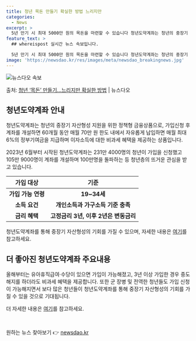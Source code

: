 ```yaml
---
title: 청년 목돈 만들기 확실한 방법 느리지만
categories:
  - News
excerpt: >
  5년 만기 시 최대 5000만 원의 목돈을 마련할 수 있습니다 청년도약계좌는 청년의 중장기 자산형성 지원을 …
feature_text: >
  ## whereispost 실시간 뉴스 속보입니다.

  5년 만기 시 최대 5000만 원의 목돈을 마련할 수 있습니다 청년도약계좌는 청년의 중장기 자산형성 지원을 …
image: 'https://newsdao.kr/res/images/meta/newsdao_breakingnews.jpg'
---
```


![뉴스다오 속보](https://newsdao.kr/res/images/meta/newsdao_breakingnews.jpg)

<p>출처: <a href="https://newsdao.kr/3584" rel="dofollow">청년 ‘목돈’ 만들기…느리지만 확실한 방법</a> | 뉴스다오</p>

<h2 data-ke-size="size26">청년도약계좌 안내</h2>
<p data-ke-size="size16">청년도약계좌는 청년의 중장기 자산형성 지원을 위한 정책형 금융상품으로, 가입신청 후 계좌를 개설하면 60개월 동안 매월 70만 원 한도 내에서 자유롭게 납입하면 매월 최대 6%의 정부기여금을 지급하며 이자소득에 대한 비과세 혜택을 제공하는 상품입니다.</p>
<p data-ke-size="size16">2023년 6월부터 시작된 청년도약계좌는 231만 4000명의 청년이 가입을 신청했고 105만 9000명이 계좌를 개설하며 100만명을 돌파하는 등 청년층의 뜨거운 관심을 받고 있습니다.</p>
<table>
<thead>
<tr>
<th>가입 대상</th>
<th>기준</th>
</tr>
</thead>
<tbody>
<tr>
<td style="text-align: center; height: 17px;"><b>가입 가능 연령</b></td>
<td style="text-align: center; height: 17px;"><b>19~34세</b></td>
</tr>
<tr>
<td style="text-align: center; height: 17px;"><b>소득 요건</b></td>
<td style="text-align: center; height: 17px;"><b>개인소득과 가구소득 기준 충족</b></td>
</tr>
<tr>
<td style="text-align: center; height: 17px;"><b>금리 혜택</b></td>
<td style="text-align: center; height: 17px;"><b>고정금리 3년, 이후 2년은 변동금리</b></td>
</tr>
</tbody>
</table>
<p data-ke-size="size16">청년도약계좌를 통해 중장기 자산형성의 기회를 가질 수 있으며, 자세한 내용은 <a href="https://ylaccount.kinfa.or.kr">여기</a>를 참고하세요.</p>
<h2 data-ke-size="size26">더 좋아진 청년도약계좌 주요내용</h2>
<p data-ke-size="size16">올해부터는 유아휴직급여·수당이 있으면 가입이 가능해졌고, 3년 이상 가입한 경우 중도해지를 하더라도 비과세 혜택을 제공합니다. 또한 군 장병 및 전역한 청년들도 가입 신청이 가능해지면서 보다 많은 청년들이 청년도약계좌를 통해 중장기 자산형성의 기회를 가질 수 있을 것으로 기대됩니다.</p>
<p data-ke-size="size16">더 자세한 내용은 <a href="https://newsdao.kr/3584">여기</a>를 참고하세요.</p>
<p data-ke-size="size16">&nbsp;</p> 

원하는 뉴스 찾아보기 👉 <a href="https://newsdao.kr" rel="dofollow">newsdao.kr</a>


